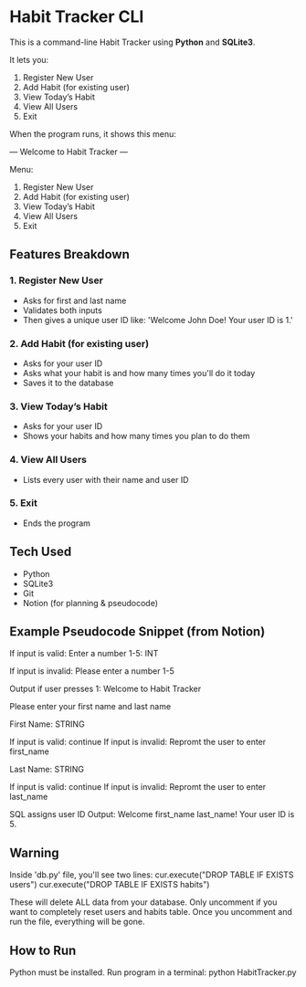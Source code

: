 # Habit Tracker CLI
This is a command-line Habit Tracker using **Python** and **SQLite3**.

It lets you:
1. Register New User
2. Add Habit (for existing user)
3. View Today’s Habit
4. View All Users
5. Exit

When the program runs, it shows this menu:

— Welcome to Habit Tracker —

Menu:

1. Register New User
2. Add Habit (for existing user)
3. View Today’s Habit
4. View All Users
5. Exit

## Features Breakdown
### 1. Register New User
- Asks for first and last name
- Validates both inputs 
- Then gives a unique user ID like: 'Welcome John Doe! Your user ID is 1.'

### 2. Add Habit (for existing user)
- Asks for your user ID
- Asks what your habit is and how many times you'll do it today
- Saves it to the database

### 3. View Today’s Habit
- Asks for your user ID
- Shows your habits and how many times you plan to do them

### 4. View All Users
- Lists every user with their name and user ID
### 5. Exit
- Ends the program

## Tech Used
- Python
- SQLite3
- Git
- Notion (for planning & pseudocode)

## Example Pseudocode Snippet (from Notion)

If input is valid: 
Enter a number 1-5: INT

If input is invalid:
Please enter a number 1-5

Output if user presses 1:
Welcome to Habit Tracker

Please enter your first name and last name

First Name: STRING

If input is valid: continue
If input is invalid: Repromt the user to enter  first_name

Last Name: STRING

If input is valid: continue
If input is invalid: Repromt the user to enter last_name

SQL assigns user ID
Output: Welcome first_name last_name! Your user ID is 5.


## Warning
Inside 'db.py' file, you'll see two lines:
cur.execute("DROP TABLE IF EXISTS users")
cur.execute("DROP TABLE IF EXISTS habits")

These will delete ALL data from your database.
Only uncomment if you want to completely reset users and habits table.
Once you uncomment and run the file, everything will be gone.

## How to Run
Python must be installed. Run program in a terminal:
python HabitTracker.py